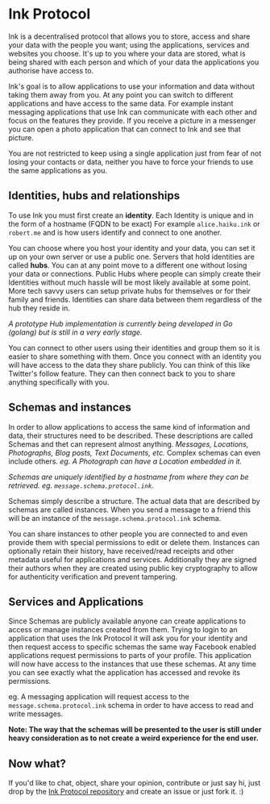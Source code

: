 # Ink Protocol

Ink is a decentralised protocol that allows you to store, access and share your data with the people you want; using the applications, services and websites you choose. It's up to you where your data are stored, what is being shared with each person and which of your data the applications you authorise have access to.

Ink's goal is to allow applications to use your information and data without taking them away from you. At any point you can switch to different applications and have access to the same data. For example instant messaging applications that use Ink can communicate with each other and focus on the features they provide. If you receive a picture in a messenger you can open a photo application that can connect to Ink and see that picture.

You are not restricted to keep using a single application just from fear of not losing your contacts or data, neither you have to force your friends to use the same applications as you.

## Identities, hubs and relationships

To use Ink you must first create an **identity**.
Each Identity is unique and in the form of a hostname (FQDN to be exact) For example `alice.haiku.ink` or `robert.me` and is how users identify and connect to one another.

You can choose where you host your identity and your data, you can set it up on your own server or use a public one. Servers that hold identities are called **hubs**. You can at any point move to a different one without losing your data or connections.
Public Hubs where people can simply create their Identities without much hassle will be most likely available at some point. More tech savvy users can setup private hubs for themselves or for their family and friends.
Identities can share data between them regardless of the hub they reside in.

*A prototype Hub implementation is currently being developed in Go (golang) but is still in a very early stage.*

You can connect to other users using their identities and group them so it is easier to share something with them. Once you connect with an identity you will have access to the data they share publicly. You can think of this like Twitter's follow feature. They can then connect back to you to share anything specifically with you.

## Schemas and instances

In order to allow applications to access the same kind of information and data, their structures need to be described. These descriptions are called Schemas and thet can represent almost anything. *Messages, Locations, Photographs, Blog posts, Text Documents, etc.*
Complex schemas can even include others. *eg. A Photograph can have a Location embedded in it.*

*Schemas are uniquely identified by a hostname from where they can be retrieved. eg. `message.schema.protocol.ink`.*

Schemas simply describe a structure. The actual data that are described by schemas are called instances. When you send a message to a friend this will be an instance of the `message.schema.protocol.ink` schema.

You can share instances to other people you are connected to and even provide them with special permissions to edit or delete them.
Instances can optionally retain their history, have received/read receipts and other metadata useful for applications and services. Additionally they are signed their authors when they are created using public key cryptography to allow for authenticity verification and prevent tampering.

## Services and Applications

Since Schemas are publicly available anyone can create applications to access or manage instances created from them.
Trying to login to an application that uses the Ink Protocol it will ask you for your identity and then request access to specific schemas the same way Facebook enabled applications request permissions to parts of your profile.
This application will now have access to the instances that use these schemas. At any time you can see exactly what the application has accessed and revoke its permissions.

eg. A messaging application will request access to the `message.schema.protocol.ink` schema in order to have access to read and write messages.

**Note: The way that the schemas will be presented to the user is still under heavy consideration as to not create a weird experience for the end user.**

## Now what?

If you'd like to chat, object, share your opinion, contribute or just say hi, just drop by the [Ink Protocol repository](https://github.com/geoah/ink-protocol) and create an issue or just fork it. :)

